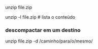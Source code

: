 

unzip file.zip

unzip -l file.zip  # lista o conteúdo

### descompactar em um destino

unzip file.zip -d /caminho/para/o/mesmo/
